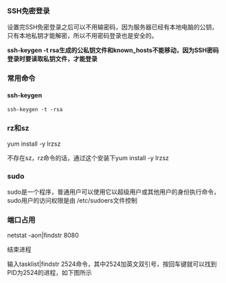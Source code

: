 ### SSH免密登录

设置完SSH免密登录之后可以不用输密码，因为服务器已经有本地电脑的公钥，只有本地私钥才能解密，所以不用密码登录也是安全的。

**ssh-keygen -t rsa生成的公私钥文件和known_hosts不能移动，因为SSH密码登录时要读取私钥文件，才能登录**

### 常用命令

#### ssh-keygen

~~~shell
ssh-keygen -t -rsa
~~~

### rz和sz

yum install -y lrzsz

不存在sz，rz命令的话，通过这个安装下yum install -y lrzsz



### sudo

sudo是一个程序，普通用户可以使用它以超级用户或其他用户的身份执行命令，sudo用户的访问权限是由 /etc/sudoers文件控制

###  端口占用

netstat -aon|findstr 8080

结束进程

输入tasklist|findstr 2524命令，其中2524加英文双引号，按回车键就可以找到PID为2524的进程，如下图所示